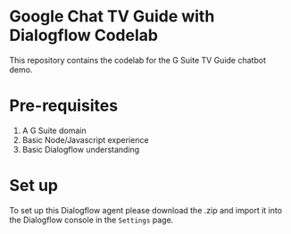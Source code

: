 # Google Chat TV Guide with Dialogflow Codelab

This repository contains the codelab for the G Suite TV Guide chatbot demo.

# Pre-requisites

1. A G Suite domain
1. Basic Node/Javascript experience
1. Basic Dialogflow understanding

# Set up

To set up this Dialogflow agent please download the .zip and import it into 
the Dialogflow console in the `Settings` page.
